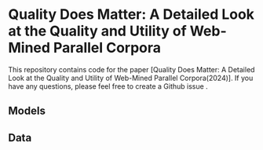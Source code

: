 # Quality Does Matter: A Detailed Look at the Quality and Utility of Web-Mined Parallel Corpora
This repository contains code for the paper [Quality Does Matter: A Detailed Look at the Quality and Utility of Web-Mined Parallel Corpora(2024)]. If you have any questions, please feel free to create a Github issue .

## Models


## Data
